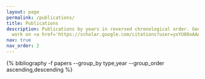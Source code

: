 ```yaml
---
layout: page
permalink: /publications/
title: Publications
description: Publications by years in reversed chronological order. Generated by jekyll-scholar. See my latest
  work on <a href='https://scholar.google.com/citations?user=yxYU88oAAAAJ'><u>google scholar</u></a> page.
nav: true
nav_order: 2
---
```


<!-- _pages/publications.md -->
<div class="publications">

{% bibliography -f papers --group_by type,year --group_order ascending,descending %}

</div>
